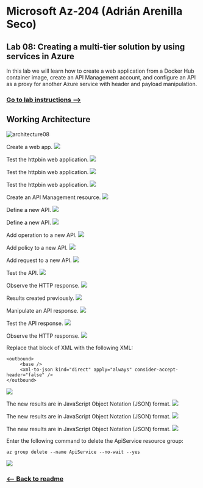 # Microsoft Az-204 (Adrián Arenilla Seco)

## Lab 08: Creating a multi-tier solution by using services in Azure
In this lab we will learn how to create a web application from a Docker Hub container image, create an API Management account, and configure an API as a proxy for another Azure service with header and payload manipulation.

### [Go to lab instructions -->](Files/AZ-204_08_lab.md)

## Working Architecture
![architecture08](architecture_08.png)

Create a web app.
![](Evidences/Image1.png)


Test the httpbin web application.
![](Evidences/Image2.png)


Test the httpbin web application.
![](Evidences/Image3.png)


Test the httpbin web application.
![](Evidences/Image4.png)


Create an API Management resource.
![](Evidences/Image5.png)


Define a new API.
![](Evidences/Image6.png)


Define a new API.
![](Evidences/Image7.png)


Add operation to a new API.
![](Evidences/Image8.png)


Add policy to a new API.
![](Evidences/Image9.png)


Add request to a new API.
![](Evidences/Image10.png)


Test the API.
![](Evidences/Image11.png)


Observe the HTTP response.
![](Evidences/Image12.png)


Results created previously.
![](Evidences/Image13.png)


Manipulate an API response.
![](Evidences/Image14.png)


Test the API response.
![](Evidences/Image15.png)


Observe the HTTP response.
![](Evidences/Image16.png)


Replace that block of XML with the following XML:
```
<outbound>
     <base />
     <xml-to-json kind="direct" apply="always" consider-accept-header="false" />
</outbound>
```
![](Evidences/Image17.png)


The new results are in JavaScript Object Notation (JSON) format.
![](Evidences/Image18.png)


The new results are in JavaScript Object Notation (JSON) format.
![](Evidences/Image19.png)


The new results are in JavaScript Object Notation (JSON) format.
![](Evidences/Image20.png)


Enter the following command to delete the ApiService resource group:
```
az group delete --name ApiService --no-wait --yes
```
![](Evidences/Image21.png)


### [<-- Back to readme](../../readme.md)


